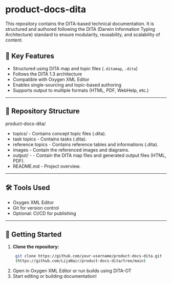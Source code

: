 # product-docs-dita
This repository contains the DITA-based technical documentation. It is structured and authored following the DITA (Darwin Information Typing Architecture) standard to ensure modularity, reusability, and scalability of content.

## 🔑 Key Features

- Structured using DITA map and topic files (`.ditamap`, `.dita`)
- Follows the DITA 1.3 architecture
- Compatible with Oxygen XML Editor
- Enables single-sourcing and topic-based authoring
- Supports output to multiple formats (HTML, PDF, WebHelp, etc.)
---

## 📁 Repository Structure
product-docs-dita/
- topics/ - Contains concept topic files (.dita).
- task topics - Contains tasks (.dita).
- reference topics - Contains reference tables and informations (.dita).
- images - Contain the referenced images and diagrams.
- output/ - - Contain the DITA map files and generated output files (HTML, PDF).
- README.md - Project overview.
---

## 🛠️ Tools Used

- Oxygen XML Editor  
- Git for version control  
- Optional: CI/CD for publishing
---

## 🚀 Getting Started

1. **Clone the repository:**
   ```bash
    git clone https://github.com/your-username/product-docs-dita.git
    (https://github.com/LijaNair/product-docs-dita/tree/main)
2. Open in Oxygen XML Editor or run builds using DITA-OT
3. Start editing or building documentation!
   
